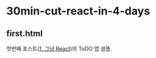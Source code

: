 # 30min-cut-react-in-4-days

## first.html

첫번째 포스트([1. 그냥 React](https://www.walrus811.com/post/reactjs/2))의 ToDO 앱 샘플.
